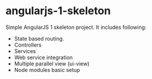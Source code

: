 # angularjs-1-skeleton


Simple AngularJS 1 skeleton project. It includes following: 
- State based routing.
- Controllers
- Services
- Web service integration
- Multiple parallel view (ui-view)
- Node modules basic setup
